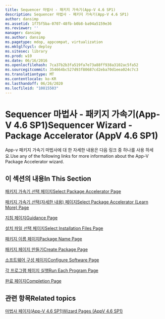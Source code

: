 ```yaml
---
title: Sequencer 마법사 - 패키지 가속기(App-V 4.6 SP1)
description: Sequencer 마법사 - 패키지 가속기(App-V 4.6 SP1)
author: dansimp
ms.assetid: 1f75f5ba-0707-48fb-b0b8-ba94a5159e36
ms.reviewer: ''
manager: dansimp
ms.author: dansimp
ms.pagetype: mdop, appcompat, virtualization
ms.mktglfcycl: deploy
ms.sitesec: library
ms.prod: w10
ms.date: 06/16/2016
ms.openlocfilehash: 7ca37b2b3fa519fa7e73a88ff938a3102ac5fa52
ms.sourcegitcommit: 354664bc527d93f80687cd2eba70d1eea024c7c3
ms.translationtype: MT
ms.contentlocale: ko-KR
ms.lasthandoff: 06/26/2020
ms.locfileid: "10815503"
---
```

# <span data-ttu-id="6689a-103">Sequencer 마법사 - 패키지 가속기(App-V 4.6 SP1)</span><span class="sxs-lookup"><span data-stu-id="6689a-103">Sequencer Wizard - Package Accelerator (AppV 4.6 SP1)</span></span>


<span data-ttu-id="6689a-104">App-v 패키지 가속기 마법사에 대 한 자세한 내용은 다음 링크 중 하나를 사용 하세요.</span><span class="sxs-lookup"><span data-stu-id="6689a-104">Use any of the following links for more information about the App-V Package Accelerator wizard.</span></span>

## <span data-ttu-id="6689a-105">이 섹션의 내용</span><span class="sxs-lookup"><span data-stu-id="6689a-105">In This Section</span></span>


<a href="" id="select-package-accelerator-page"></a>[<span data-ttu-id="6689a-106">패키지 가속기 선택 페이지</span><span class="sxs-lookup"><span data-stu-id="6689a-106">Select Package Accelerator Page</span></span>](select-package-accelerator-page.md)  

<a href="" id="select-package-accelerator--learn-more--page"></a>[<span data-ttu-id="6689a-107">패키지 가속기 선택(자세한 내용) 페이지</span><span class="sxs-lookup"><span data-stu-id="6689a-107">Select Package Accelerator (Learn More) Page</span></span>](select-package-accelerator--learn-more--page.md)  

<a href="" id="guidance-page"></a>[<span data-ttu-id="6689a-108">지침 페이지</span><span class="sxs-lookup"><span data-stu-id="6689a-108">Guidance Page</span></span>](guidance-page-app-v-46-sp1.md)  

<a href="" id="select-installation-files-page"></a>[<span data-ttu-id="6689a-109">설치 파일 선택 페이지</span><span class="sxs-lookup"><span data-stu-id="6689a-109">Select Installation Files Page</span></span>](select-installation-files-page-app-v-46-sp1.md)  

<a href="" id="package-name-page"></a>[<span data-ttu-id="6689a-110">패키지 이름 페이지</span><span class="sxs-lookup"><span data-stu-id="6689a-110">Package Name Page</span></span>](package-name-page--app-v-46-sp1.md)  

<a href="" id="create-package-page"></a>[<span data-ttu-id="6689a-111">패키지 페이지 만들기</span><span class="sxs-lookup"><span data-stu-id="6689a-111">Create Package Page</span></span>](create-package-page--app-v-46-sp1.md)  

<a href="" id="configure-software-page"></a>[<span data-ttu-id="6689a-112">소프트웨어 구성 페이지</span><span class="sxs-lookup"><span data-stu-id="6689a-112">Configure Software Page</span></span>](configure-software-page-app-v-46-sp1.md)  

<a href="" id="run-each-program-page"></a>[<span data-ttu-id="6689a-113">각 프로그램 페이지 실행</span><span class="sxs-lookup"><span data-stu-id="6689a-113">Run Each Program Page</span></span>](run-each-program-page-app-v-46-sp1.md)  

<a href="" id="completion-page"></a>[<span data-ttu-id="6689a-114">완료 페이지</span><span class="sxs-lookup"><span data-stu-id="6689a-114">Completion Page</span></span>](completion-page-package-accelerator.md)  

## <span data-ttu-id="6689a-115">관련 항목</span><span class="sxs-lookup"><span data-stu-id="6689a-115">Related topics</span></span>


[<span data-ttu-id="6689a-116">마법사 페이지(App-V 4.6 SP1)</span><span class="sxs-lookup"><span data-stu-id="6689a-116">Wizard Pages (AppV 4.6 SP1)</span></span>](wizard-pages--appv-46-sp1-.md)

 

 





